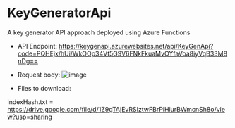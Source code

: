 # KeyGeneratorApi
A key generator API approach deployed using Azure Functions

- API Endpoint: https://keygenapi.azurewebsites.net/api/KeyGenApi?code=PQHEjx/hUi/WkOOp34Vt5G9V6FNkFkuaMvOYfaVoa8iyVqB33M8nDg==

- Request body: 
![image](https://user-images.githubusercontent.com/56837996/166800160-a05d30fd-d8a8-4d80-91dd-2b591625098c.png)


- Files to download:

indexHash.txt = https://drive.google.com/file/d/1Z9gTAjEvRSIztwFBrPiHiurBWmcnSh8o/view?usp=sharing
